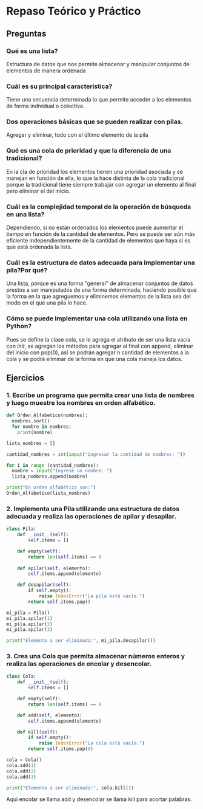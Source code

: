 # Repaso Teórico y Práctico
## Preguntas
### Qué es una lista? 
Estructura de datos que nos permite almacenar y manipular conjuntos de elementos de manera ordenada
### Cuál es su principal característica?
Tiene una secuencia determinada lo que permite acceder a los elementos de forma individual o colectiva.
### Dos operaciones básicas que se pueden realizar con pilas.
Agregar y eliminar, todo con el último elemento de la pila
### Qué es una cola de prioridad y que la diferencia de una tradicional?
En la cla de prioridad los elementos tienen una prioridad asociada y se manejan en función de ella, lo que la hace distinta de la cola tradicional porque la tradicional tiene siempre trabajar con agregar un elemento al final pero eliminar el del inicio.
### Cuál es la complejidad temporal de la operación de búsqueda en una lista?
Dependiendo, si no están ordenados los elementos puede aumentar el tiempo en función de la cantidad de elementos. Pero se puede ser aún más eficiente independientemente de la cantidad de elementos que haya si es que está ordenada la lista.
### Cuál es la estructura de datos adecuada para implementar una pila?Por qué?
Una lista, porque es una forma "general" de almacenar conjuntos de datos prestos a ser manipulados de una forma determinada, haciendo posible que la forma en la que agreguemos y eliminemos elementos de la lista sea del modo en el que una pila lo hace.
### Cómo se puede implementar una cola utilizando una lista en Python?
Pues se define la clase cola, se le agrega el atributo de ser una lista vacía con _init_, se agregan los métodos para agregar al final con append, eliminar del inicio con pop(0), así se podrán agregar n cantidad de elementos a la cola y se podrá eliminar de la forma en que una cola maneja los datos.
## Ejercicios
### 1. Escribe un programa que permita crear una lista de nombres y luego muestre los nombres en orden alfabético.
```python
def Orden_Alfabetico(nombres):
  nombres.sort()
  for nombre in nombres:
    print(nombre)

lista_nombres = []

cantidad_nombres = int(input("ingresar la cantidad de nombres: "))

for i in range (cantidad_nombres):
  nombre = input("Ingrese un nombre: ")
  lista_nombres.append(nombre)

print("En orden alfabético son:")
Orden_Alfabetico(lista_nombres)
```
### 2. Implementa una Pila utilizando una estructura de datos adecuada y realiza las operaciones de apilar y desapilar.
```python
class Pila:
    def __init__(self):
        self.items = []

    def empty(self):
        return len(self.items) == 0
  
    def apilar(self, elemento):
        self.items.append(elemento)

    def desapilar(self):
        if self.empty():
            raise IndexError("La pila está vacía.")
        return self.items.pop()

mi_pila = Pila()
mi_pila.apilar(1)
mi_pila.apilar(2)
mi_pila.apilar(3)

print("Elemento a ser eliminado:", mi_pila.desapilar())
```
### 3. Crea una Cola que permita almacenar números enteros y realiza las operaciones de encolar y desencolar.
```python
class Cola:
    def __init__(self):
        self.items = []

    def empty(self):
        return len(self.items) == 0

    def add(self, elemento):
        self.items.append(elemento)

    def kill(self):
        if self.empty():
            raise IndexError("La cola está vacía.")
        return self.items.pop(0)

cola = Cola()
cola.add(1)
cola.add(2)
cola.add(3)

print("Elemento a ser eliminado:", cola.kill())
```
Aqui encolar se llama add y desencolar se llama kill para acortar palabras.
